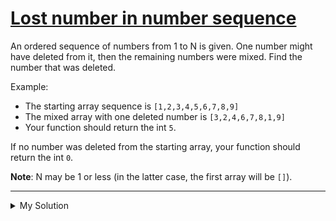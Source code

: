 # [Lost number in number sequence](https://www.codewars.com/kata/595aa94353e43a8746000120)

An ordered sequence of numbers from 1 to N is given. One number might have deleted from it, then the remaining numbers
were mixed. Find the number that was deleted.

Example:

- The starting array sequence is `[1,2,3,4,5,6,7,8,9]`
- The mixed array with one deleted number is `[3,2,4,6,7,8,1,9]`
- Your function should return the int `5`.

If no number was deleted from the starting array, your function should return the int `0`.

**Note**: N may be 1 or less (in the latter case, the first array will be `[]`).

---

<details><summary>My Solution</summary>

```js
function findDeletedNumber(arr, mixArr) {
  if (arr.length === mixArr.length) return 0;
  const getSum = (a) => {
    return a.reduce((total, cur) => (total += cur), 0);
  };
  return getSum(arr) - getSum(mixArr);
}
```

</details>
